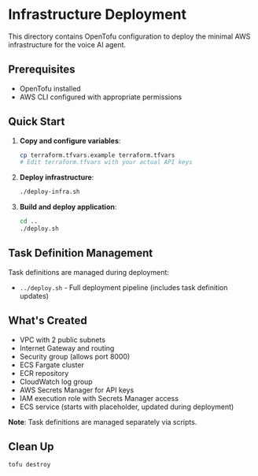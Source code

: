 # Infrastructure Deployment

This directory contains OpenTofu configuration to deploy the minimal AWS infrastructure for the voice AI agent.

## Prerequisites
- OpenTofu installed
- AWS CLI configured with appropriate permissions

## Quick Start

1. **Copy and configure variables**:
   ```bash
   cp terraform.tfvars.example terraform.tfvars
   # Edit terraform.tfvars with your actual API keys
   ```

2. **Deploy infrastructure**:
   ```bash
   ./deploy-infra.sh
   ```

3. **Build and deploy application**:
   ```bash
   cd ..
   ./deploy.sh
   ```

## Task Definition Management
Task definitions are managed during deployment:
- `../deploy.sh` - Full deployment pipeline (includes task definition updates)

## What's Created
- VPC with 2 public subnets
- Internet Gateway and routing
- Security group (allows port 8000)
- ECS Fargate cluster
- ECR repository
- CloudWatch log group
- AWS Secrets Manager for API keys
- IAM execution role with Secrets Manager access
- ECS service (starts with placeholder, updated during deployment)

**Note**: Task definitions are managed separately via scripts.

## Clean Up
```bash
tofu destroy
```